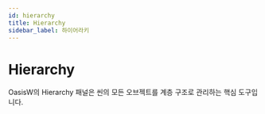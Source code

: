 ```yaml
---
id: hierarchy
title: Hierarchy
sidebar_label: 하이어라키
---
```


# Hierarchy

OasisW의 Hierarchy 패널은 씬의 모든 오브젝트를 계층 구조로 관리하는 핵심 도구입니다.

